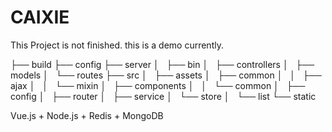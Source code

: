 # CAIXIE

This Project is not finished.
this is a demo currently.


├── build
├── config
├── server
│   ├── bin
│   ├── controllers
│   ├── models
│   └── routes
├── src
│   ├── assets
│   ├── common
│   │   ├── ajax
│   │   └── mixin
│   ├── components
│   │   └── common
│   ├── config
│   ├── router
│   ├── service
│   └── store
│       └── list
└── static


Vue.js + Node.js + Redis + MongoDB
